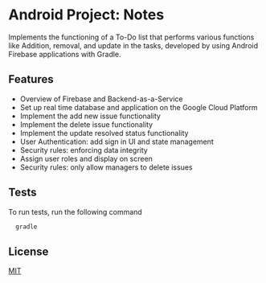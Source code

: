 
# Android Project: Notes

Implements the functioning of a To-Do list that performs various functions like Addition, removal, and update in the tasks, developed by using Android Firebase applications with Gradle.
## Features

- Overview of Firebase and Backend-as-a-Service
- Set up real time database and application on the Google Cloud Platform
- Implement the add new issue functionality
- Implement the delete issue functionality
- Implement the update resolved status functionality
-  User Authentication: add sign in UI and state management
- Security rules: enforcing data integrity
- Assign user roles and display on screen
- Security rules: only allow managers to delete issues

## Tests

To run tests, run the following command

```bash
  gradle
```

## License

[MIT](https://choosealicense.com/licenses/mit/)

